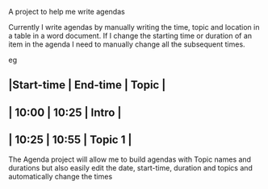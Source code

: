 A project to help me write agendas

Currently I write agendas by manually writing the time, topic and location in a table in a word document. If I change the starting time or duration of an item in the agenda I need to manually change all the subsequent times.

eg

|Start-time | End-time  | Topic     | 
-------------------------------------
| 10:00     | 10:25     | Intro     |
-------------------------------------
| 10:25     | 10:55     | Topic 1   |
-------------------------------------

The Agenda project will allow me to build agendas with Topic names and durations but also easily edit the date, start-time, duration and topics and automatically change the times


